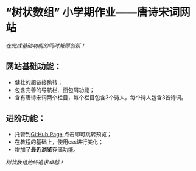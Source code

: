 # “树状数组” 小学期作业——唐诗宋词网站

*在完成基础功能的同时兼顾创新！*

## 网站基础功能：
- 健壮的超链接跳转；
- 包含完善的导航栏、面包屑功能；
- 含有唐诗宋词两个栏目，每个栏目包含3个诗人，每个诗人包含3首诗词。

## 进阶功能：
- 托管到[GitHub Page](https://binary-indexed-trees.github.io/poetry-site/),点击即可跳转预览；
- 在教程的基础上，使用css进行美化；
- 增加了**最近浏览**存储功能。

*树状数组始终追求卓越！*
